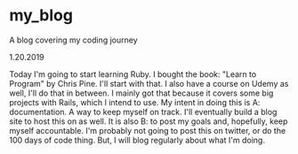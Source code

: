 # my_blog
A blog covering my coding journey

1.20.2019

Today I'm going to start learning Ruby. I bought the book: "Learn to Program" by Chris Pine. I'll start with that. I also have a course on Udemy as well, I'll do that in between. I mainly got that because it covers some big projects with Rails, which I intend to use. My intent in doing this is A: documentation. A way to keep myself on track. I'll eventually build a blog site to host this on as well. It is also B: to post my goals and, hopefully, keep myself accountable. I'm probably not going to post this on twitter, or do the 100 days of code thing. But, I will blog regularly about what I'm doing.
